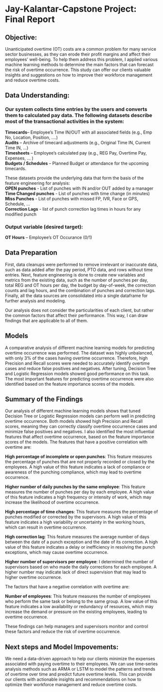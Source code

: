# Jay-Kalantar-Capstone Project: Final Report



## Objective:   
Unanticipated overtime (OT) costs are a common problem for many service sector businesses, as they can erode their profit margins and affect their employees' well-being. To help them address this problem, I applied various machine learning methods to determine the main factors that can forecast the risk of overtime occurrence. This study can offer our clients valuable insights and suggestions on how to improve their workforce management and reduce overtime costs.




## Data Understanding:
### Our system collects time entries by the users and converts them to calculated pay data.  The following datasets describe most of the transactional activities in the system: 
**Timecards**– Employee’s Time IN/OUT with all associated fields (e.g., Emp No, Location, Position, ….)  
**Audits** – Archive of timecard adjustments (e.g., Original Time IN, Current Time IN, …)  
**Timesheets** – Employee’s calculated pay (e.g., REG Pay, Overtime Pay, Expenses, … )  
**Budgets / Schedules** – Planned Budget or attendance for the upcoming timecards.  


These datasets provide the underlying data that form the basis of the feature engineering for analysis:  
**OPEN punches** - List of punches with IN and/or OUT added by a manager  
**Time Changed punches** - List of punches with time change (in minutes)  
**Miss Punches** - List of punches with missed FP, IVR, Face or GPS, Schedule, …  
**Correction Lags** - list of punch correction lag times in hours for any modified punch  


### Output variable (desired target):  
**OT Hours** – Employee’s OT Occurance (0/1)


## Data Preparation
First, data cleanups were performed to remove irrelevant or inaccurate data, such as data added after the pay period, PTO data, and rows without time entries.  Next, feature engineering is done to create new variables and metrics from the existing data, such as the number of punches per day, total REG and OT hours per day, the budget by day-of-week, the correction counts and lag hours, and the combination of punches and correction lags. Finally, all the data sources are consolidated into a single dataframe for further analysis and modeling.

Our analysis does not consider the particularities of each client, but rather the common factors that affect their performance. This way, I can draw findings that are applicable to all of them.



## Models
A comparative analysis of different machine learning models for predicting overtime occurrence was performed. The dataset was highly unbalanced, with only 3% of the cases having overtime occurrence. Therefore, high Precision and Recall scores were needed to accurately identify overtime cases and reduce false positives and negatives. After tuning, Decision Tree and Logistic Regression models showed good performance on this task. The most important features for predicting overtime occurrence were also identified based on the feature importance scores of the models.


## Summary of the Findings

Our analysis of different machine learning models shows that tuned Decision Tree or Logistic Regression models can perform well in predicting overtime occurrence. Both models showed high Precision and Recall scores, meaning they can correctly classify overtime occurrence cases and minimize false positives and negatives. I also identified the most influential features that affect overtime occurrence, based on the feature importance scores of the models. The features that have a positive correlation with overtime are:

**High percentage of incomplete or open punches**: This feature measures the percentage of punches that are not properly recorded or closed by the employees. A high value of this feature indicates a lack of compliance or awareness of the punching compliance, which may lead to overtime occurrence.

**Higher number of daily punches by the same employee**: This feature measures the number of punches per day by each employee. A high value of this feature indicates a high frequency or intensity of work, which may increase the likelihood of overtime occurrence.

**High percentage of time changes**: This feature measures the percentage of punches modified or corrected by the supervisors. A high value of this feature indicates a high variability or uncertainty in the working hours, which can result in overtime occurrence.

**High correction lag**: This feature measures the average number of days between the date of a punch exception and the date of its correction. A high value of this feature indicates a delay or inefficiency in resolving the punch exceptions, which may cause overtime occurrence.

**Higher number of supervisors per employee**: I determined the number of supervisors based on who made the daily corrections for each employee.  A higher number may indicate lack of direct supervision that may lead to higher overtime occurrence.

The factors that have a negative correlation with overtime are:

**Number of employees**: This feature measures the number of employees who perform the same task or belong to the same group. A low value of this feature indicates a low availability or redundancy of resources, which may increase the demand or pressure on the existing employees, leading to overtime occurrence.

These findings can help managers and supervisors monitor and control these factors and reduce the risk of overtime occurrence.



## Next steps and Model Impovements:
We need a data-driven approach to help our clients minimize the expenses associated with paying overtime to their employees. We can use time-series analysis methods such as ARMA or LSTM to model the patterns and trends of overtime over time and predict future overtime levels. This can provide our clients with actionable insights and recommendations on how to optimize their workforce management and reduce overtime costs.
